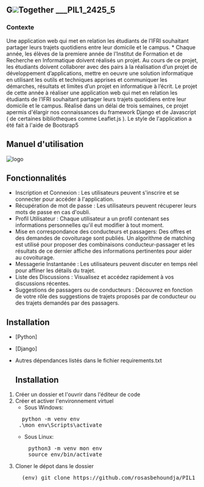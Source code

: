 ## G![](https://maps.google.com/mapfiles/ms/icons/green-dot.png)Together  ___PIL1_2425_5

### Contexte  
Une application web qui met en relation les étudiants de l’IFRI souhaitant partager leurs trajets quotidiens entre leur domicile et le campus. *
Chaque année, les élèves de la premiere année de l'Institut de Formation et de Recherche en Informatique doivent réalisés un projet. Au cours de ce projet, les étudiants doivent collaborer avec des pairs à la réalisation d’un projet de développement d’applications, mettre en oeuvre une solution informatique en utilisant les outils et techniques apprises et communiquer les démarches, résultats et limites d’un projet en informatique à l’écrit. Le projet de cette année à réaliser une application web qui met en relation les étudiants de l’IFRI souhaitant partager leurs trajets quotidiens entre leur domicile et le campus. Réalisé dans un délai de trois semaines, ce projet  apermis d'élargir nos connaissances du framework Django et de Javascript ( de certaines bibliotheques comme Leaflet.js ). Le style de l'application a été fait à l'aide de Bootsrap5


## Manuel d'utilisation 

![logo](https://github.com/user-attachments/assets/ef71815c-ba95-46ac-ab1b-56f7dad50523)


## Fonctionnalités

* Inscription et Connexion : Les utilisateurs peuvent s'inscrire et se connecter  pour accéder à l'application.
* Récupération de mot de passe : Les utilisateurs peuvent récuperer leurs mots de passe en cas d'oubli.
* Profil Utilisateur : Chaque utilisateur a un profil contenant ses informations personnelles qu'il eut modifier à tout moment.
* Mise en correspondance des conducteurs et passagers: Des offres et des demandes de covoiturage sont publiés. Un algorithme de matching est utilisé pour proposer des combinaisons conducteur-passager et les résultats de ce dernier affiche des informations pertinentes pour aider au covoiturage.
* Messagerie Instantanée : Les utilisateurs peuvent discuter en temps réel pour affiner les détails du trajet.
* Liste des Discussions : Visualisez et accédez rapidement à vos discussions récentes.
* Suggestions de passagers ou de conducteurs : Découvrez en fonction de votre rôle des suggestions de trajets proposés par de conducteur ou des trajets demandés par des passagers.

## Installation 
* [Python] 
* [Django] 
* Autres dépendances listés dans le fichier requirements.txt

     ## Installation
1.  Créer un dossier et l'ouvrir dans l'éditeur de code
2.  Créer et activer l'environnement virtuel
    - Sous Windows:
    <pre>
      python -m venv env
     .\mon_env\Scripts\activate
    </pre>
    - Sous Linux:
    <pre>
        python3 -m venv mon env
        source env/bin/activate
    </pre>
  3. Cloner le dépot dans le dossier
     <pre>
       (env) git clone https://github.com/rosasbehoundja/PIL1_2324_2.git
     </pre>

